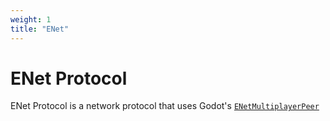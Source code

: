 ```yaml
---
weight: 1
title: "ENet"
---
```


# ENet Protocol

ENet Protocol is a network protocol that uses Godot's [`ENetMultiplayerPeer`](https://docs.godotengine.org/en/stable/classes/class_enetmultiplayerpeer.html)
